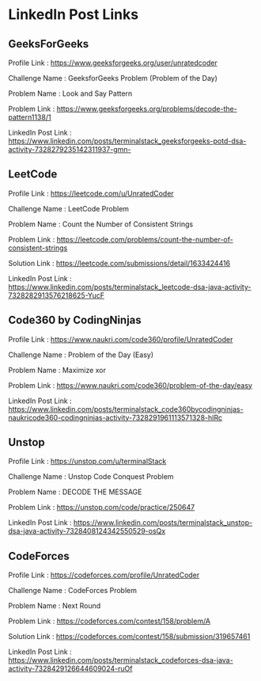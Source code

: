 # LinkedIn Post Links

## GeeksForGeeks

Profile Link : https://www.geeksforgeeks.org/user/unratedcoder

Challenge Name : GeeksforGeeks Problem (Problem of the Day)

Problem Name : Look and Say Pattern

Problem Link : https://www.geeksforgeeks.org/problems/decode-the-pattern1138/1

LinkedIn Post Link : https://www.linkedin.com/posts/terminalstack_geeksforgeeks-potd-dsa-activity-7328279235142311937-gmn-

## LeetCode

Profile Link : https://leetcode.com/u/UnratedCoder

Challenge Name : LeetCode Problem

Problem Name : Count the Number of Consistent Strings

Problem Link : https://leetcode.com/problems/count-the-number-of-consistent-strings

Solution Link : https://leetcode.com/submissions/detail/1633424416

LinkedIn Post Link : https://www.linkedin.com/posts/terminalstack_leetcode-dsa-java-activity-7328282913576218625-YucF

## Code360 by CodingNinjas

Profile Link : https://www.naukri.com/code360/profile/UnratedCoder

Challenge Name : Problem of the Day (Easy)

Problem Name : Maximize xor

Problem Link : https://www.naukri.com/code360/problem-of-the-day/easy

LinkedIn Post Link : https://www.linkedin.com/posts/terminalstack_code360bycodingninjas-naukricode360-codingninjas-activity-7328291961113571328-hIRc

## Unstop

Profile Link : https://unstop.com/u/terminalStack

Challenge Name : Unstop Code Conquest Problem

Problem Name : DECODE THE MESSAGE

Problem Link : https://unstop.com/code/practice/250647

LinkedIn Post Link : https://www.linkedin.com/posts/terminalstack_unstop-dsa-java-activity-7328408124342550529-osQx

## CodeForces

Profile Link : https://codeforces.com/profile/UnratedCoder

Challenge Name : CodeForces Problem

Problem Name : Next Round

Problem Link : https://codeforces.com/contest/158/problem/A

Solution Link : https://codeforces.com/contest/158/submission/319657461

LinkedIn Post Link : https://www.linkedin.com/posts/terminalstack_codeforces-dsa-java-activity-7328429126644609024-ruOf

